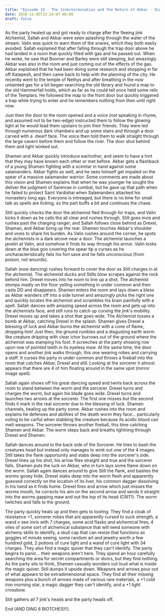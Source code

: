 ```yaml
---
title: "Episode 19 - The Jinkstermination and the Return of Akbar - Ding 6!"
date: 2018-12-05T22:24:07-06:00
draft: false
---
```


As the party healed up and got ready to charge after the fleeing jink Alchemist, Sallah and Akbar were seen splashing through the water of the stream. Valin was quick to warn them of the snares, which they both easily avoided. Sallah explained that after falling through the trap door above he had landed in a room that quickly filled with gas and he passed out. When he woke, he saw that Boomer and Barley were still sleeping, but amazingly Akbar was also in the room and just coming out of the effects of the gas. Akbar explained that he had been doing some research and shopping in far off Katapesh, and then came back to help with the planning of the city. He recently went to the temple of Nethys and after breathing in the now untainted gas for a bit began searching the old library and found a map to the old Hammerfall holds, which as far as he could tell once held some relic of the Templars. He followed the map to the front door but quickly triggered a trap while trying to enter and he remembers nothing from then until right now.

Just then the door to the room opened and a voice (not speaking in rhyme, and assumed not to be two-edge) instructed them to follow the glowing light at he would lead them upstairs to join their friends. They were led through numerous dark chambers and up some stairs and through a door carved with a  dwarf face. The voice then told them to walk straight through the large cavern before them and follow the river. The door shut behind them and light winked out.

Shamen and Akbar quickly introduce eachother, and seem to have a hint that they may have known each other or met before. Akbar gets a flashback of a young Shamen fighting with a scimitar in hand against some salamanders. Akbar fights as well, and he sees himself get impaled on the spear of a massive salamander warrior. Some comments are made about this vision and Shamen explains that when he was younger he sought the deliver the judgment of Sarenrae in combat, but he gave up that path when he failed to protect Saint Vardishai when Salamanders attacked his monastery long ago. Everyone is intreaged, but there is no time for small talk as spells are ticking, so the part buffs a bit and continues the chase.

Still quickly checks the door the alchemist fled through for traps, and Valin kicks it down as he calls the all clear and rushes through. Still goes invis and rushes past the charging ranger, and Sallah follows close behind as Drexel, Shaman, and Akbar bring up the rear. Shamen touches Akbar's shoulder and vows to share his burden. As Valin rushes around the corner, he spots the alchemists in a dark alcove near a door. The alchemist launches a javelin at Valin, and somehow it finds its way through his armor. Valin looks down at the blue goo covering the spear tip a curses as he uncharacteristically fails his fort save and he falls unconscious (from poison, not wounds).

Sallah (now dancing) rushes forward to cover the door as Still charges in at the alchemist. The alchemist ducks and Stills blow scrapes against the rock behind him. Drexel moves into he room to line up a shot. The alchemist stomps madly on the floor yelling something in under common and then casts DD and disappears. Shamen enters the room and lays down a bless as Akbar wanders off into a side tunnel and amazingly picks the right one and quickly locates the alchemist and scrambles his brain painfully with a  spell. Sallah dances with amazing speed across the room and gets up into the alchemists face, and still runs to catch up cursing the jink's mobility. Drexel moves up and takes a shot that goes wide. The Alchemist tosses a bomb at Akbar, catching Drexel in the splash. Shamen gives Drexel a blessing of luck and Akbar burns the alchemist with a cone of flame, dropping him! Just then, the ground rumbles and a disgusting earth worm like creature dripping with clear ichor burrows out of the ground where the alchemist was stamping his foot. It screeches at the party showing row upon row of pointed teeth in its eyeless maw. At the same time, the door opens and another jink walks through, this one wearing robes and carrying a staff. It curses the party in under common and throws a fireball into the room that catches Akbar, Drexel and still. Looking at the sorcerer it almost appears that there are 4 of him floating around in the same spot (mirror image spell).

Sallah again shows off his great dancing speed and twirls back across the room to stand between the worm and the sorcerer. Drexel turns and charges the worm, but again his blade goes wide. Drexel turns and launches two arrows at the sorcerer. The first one misses but the second finds it mark in the real sorcerer due to the blessing of luck. Shamen channels, healing up the party some. Akbar rushes into the room and explains he defenses and abilities of the death worm they face... particularly noting to be carful when stabbing the creature because its acidic blood can melt weapons. The sorcerer throws another fireball, this time catching Shamen and Akbar. The worm steps back and breaths lightning through Drexel and Shamen.

Sallah dances around to the back side of the Sorcerer. He tries to bash the creatures head but instead only manages to wink out one of the 4 images. Still takes the flank opportunity and stabs deep into the sorcerer's side. Drexel lines up his shot, his arrow flies straight and true and the sorcerer falls. Shamen puts the luck on Akbar, who in turn lays some flame down on the worm. Sallah again dances around to give Still the flank, and bashes the worms gooey hide. Drexel stabs deep into the worm flesh and apparently guessed correctly on the location of its liver, his common dagger dissolving in his hand as it finds home. Drexel fires and arrow which just misses the worms mouth, he corrects his aim on the second arrow and sends it straight into the worms gapping maw and out the top of its head (CRIT!). The worm twitches and falls to the ground.

The party quickly heals up and then gets to looting. They find a cloak of resistance +1, sorcerer robes that are apparently cursed to suck strength, a wand o see invis with 7 charges, some acid flasks and alchemical fires, 4 viles of some sort of alchemical substance that will need someone with alchemy skills to identify, a skull cap that can resize that functions as goggles of minute seeing, some random art and jewelry worth a few hundred gold, 2 potions of cure light and a wand of cure light with 34 charges. They also find a magic quiver that they can't identify. The party begins to panic... their weapons aren't here. They spend an hour carefully searching the area for secret compartments or doors, but they find nothing. As the party sits to think, Shamen casually wonders out loud what is inside the magic quiver. Still dumps it upside down. Weapons and arrows pour out of what appears to be extradimensional space. They find all their missing weapons plus a bunch of arrows made of various rare materials, a +1 cold iron morning star, a magic dagger they can't identify, and a +1 light crossbow.

Still gathers all 7 jink's heads and the party heads off.

End (AND DING 6 BIOTCHES!!!).

